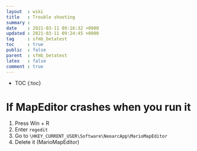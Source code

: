 ```yaml
---
layout  : wiki
title   : Trouble shooting
summary : 
date    : 2021-03-11 09:16:32 +0900
updated : 2021-03-11 09:24:45 +0900
tag     : sfmb_betatest
toc     : true
public  : false
parent  : sfmb_betatest
latex   : false
comment : true
---
```

* TOC
{:toc}

# If MapEditor crashes when you run it
 
1. Press Win + R
2. Enter `regedit`
3. Go to `\HKEY_CURRENT_USER\Software\NeoarcApp\MarioMapEditor`
4. Delete it (MarioMapEditor)
